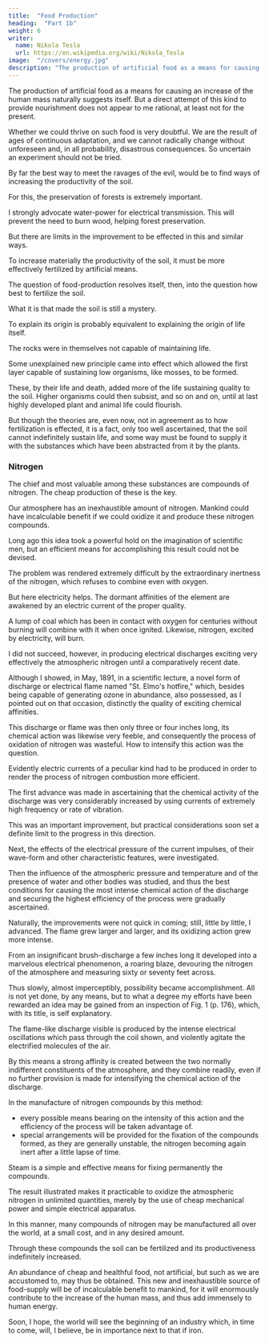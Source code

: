 ```yaml
---
title:  "Food Production"
heading:  "Part 1b"
weight: 6
writer:
  name: Nikola Tesla
  url: https://en.wikipedia.org/wiki/Nikola_Tesla	
image:  "/covers/energy.jpg"
description: "The production of artificial food as a means for causing an increase of the human mass naturally suggests itself."
---
```



The production of artificial food as a means for causing an increase of the human mass naturally suggests itself. But a direct attempt of this kind to provide nourishment does not appear to me rational, at least not for the present.

Whether we could thrive on such food is very doubtful. We are the result of ages of continuous adaptation, and we cannot radically change without unforeseen and, in all probability, disastrous consequences. So uncertain an experiment should not be tried. 

By far the best way to meet the ravages of the evil, would be to find ways of increasing the productivity of the soil. 

For this, the preservation of forests is extremely important. 

I strongly advocate water-power for electrical transmission. This will prevent the need to burn wood, helping forest preservation.

But there are limits in the improvement to be effected in this and similar ways. 

To increase materially the productivity of the soil, it must be more effectively fertilized by artificial means. 

The question of food-production resolves itself, then, into the question how best to fertilize the soil. 

What it is that made the soil is still a mystery. 

To explain its origin is probably equivalent to explaining the origin of life itself. 

The rocks <!-- , disintegrated by moisture and heat and wind and weather, --> were in themselves not capable of maintaining life. 

Some unexplained <!-- condition arose, and some --> new principle came into effect which allowed the first layer capable of sustaining low organisms, like mosses, to be formed. 

These, by their life and death, added more of the life sustaining quality to the soil. Higher organisms could then subsist, and so on and on, until at last highly developed plant and animal life could flourish. 

But though the theories are, even now, not in agreement as to how fertilization is effected, it is a fact, only too well ascertained, that the soil cannot indefinitely sustain life, and some way must be found to supply it with the substances which have been abstracted from it by the plants. 


### Nitrogen

The chief and most valuable among these substances are compounds of nitrogen. The cheap production of these is the key. 

<!--  for the solution of the all-important food problem. --> 

Our atmosphere has an inexhaustible amount of nitrogen. Mankind could have incalculable benefit if we could oxidize it and produce these nitrogen compounds. 

Long ago this idea took a powerful hold on the imagination of scientific men, but an efficient means for accomplishing this result could not be devised. 

The problem was rendered extremely difficult by the extraordinary inertness of the nitrogen, which refuses to combine even with oxygen. 

But here electricity helps. The dormant affinities of the element are awakened by an electric current of the proper quality.

A lump of coal which has been in contact with oxygen for centuries without burning will combine with it when once ignited. Likewise, nitrogen, excited by electricity, will burn. 

I did not succeed, however, in producing electrical discharges exciting very effectively the atmospheric nitrogen until a comparatively recent date. 

Although I showed, in May, 1891, in a scientific lecture, a novel form of discharge or electrical flame named "St. Elmo's hotfire," which, besides being capable of generating ozone in abundance, also possessed, as I pointed out on that occasion, distinctly the quality of exciting chemical affinities. 

This discharge or flame was then only three or four inches long, its chemical action was likewise very feeble, and consequently the process of oxidation of nitrogen was wasteful. How to intensify this action was the question. 

Evidently electric currents of a peculiar kind had to be produced in order to render the process of nitrogen combustion more efficient. 

The first advance was made in ascertaining that the chemical activity of the discharge was very considerably increased by using currents of extremely high frequency or rate of vibration. 

This was an important improvement, but practical considerations soon set a definite limit to the progress in this direction. 

Next, the effects of the electrical pressure of the current impulses, of their wave-form and other characteristic features, were investigated. 

Then the influence of the atmospheric pressure and temperature and of the presence of water and other bodies was studied, and thus the best conditions for causing the most intense chemical action of the discharge and securing the highest efficiency of the process were gradually ascertained. 

Naturally, the improvements were not quick in coming; still, little by little, I advanced. The flame grew larger and larger, and its oxidizing action grew more intense. 

From an insignificant brush-discharge a few inches long it developed into a marvelous electrical phenomenon, a roaring blaze, devouring the nitrogen of the atmosphere and measuring sixty or seventy feet across. 

Thus slowly, almost imperceptibly, possibility became accomplishment. All is not yet done, by any means, but to what a degree my efforts have been rewarded an idea may be gained from an inspection of Fig. 1 (p. 176), which, with its title, is self explanatory. 

The flame-like discharge visible is produced by the intense electrical oscillations which pass through the coil shown, and violently agitate the electrified molecules of the air. 

By this means a strong affinity is created between the two normally indifferent constituents of the atmosphere, and they combine readily, even if no further provision is made for intensifying the chemical action of the discharge. 

In the manufacture of nitrogen compounds by this method:
- every possible means bearing on the intensity of this action and the efficiency of the process will be taken advantage of.
- special arrangements will be provided for the fixation of the compounds formed, as they are generally unstable, the nitrogen becoming again inert after a little lapse of time. 

Steam is a simple and effective means for fixing permanently the compounds.

The result illustrated makes it practicable to oxidize the atmospheric nitrogen in unlimited quantities, merely by the use of cheap mechanical power and simple electrical apparatus. 

In this manner, many compounds of nitrogen may be manufactured all over the world, at a small cost, and in any desired amount. 

Through these compounds the soil can be fertilized and its productiveness indefinitely increased. 

An abundance of cheap and healthful food, not artificial, but such as we are accustomed to, may thus be obtained. This new and inexhaustible source of food-supply will be of incalculable benefit to mankind, for it will enormously contribute to the increase of the human mass, and thus add immensely to human energy. 

Soon, I hope, the world will see the beginning of an industry which, in time to come, will, I believe, be in importance next to that if iron. 
